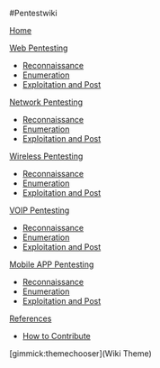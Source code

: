 #Pentestwiki

[Home](index.md)

[Web Pentesting]()

  * [Reconnaissance](pages/webpentest.md)
  * [Enumeration](pages/webpentest.md)
  * [Exploitation and Post](pages/webpentest.md)

[Network Pentesting]()

  * [Reconnaissance](pages/webpentest.md)
  * [Enumeration](pages/webpentest.md)
  * [Exploitation and Post](pages/webpentest.md)

[Wireless Pentesting]()

  * [Reconnaissance](pages/webpentest.md)
  * [Enumeration](pages/webpentest.md)
  * [Exploitation and Post](pages/webpentest.md)

[VOIP Pentesting]()

  * [Reconnaissance](pages/webpentest.md)
  * [Enumeration](pages/webpentest.md)
  * [Exploitation and Post](pages/webpentest.md)

[Mobile APP Pentesting]()

  * [Reconnaissance](pages/webpentest.md)
  * [Enumeration](pages/webpentest.md)
  * [Exploitation and Post](pages/webpentest.md)
  
[References]()

  * [How to Contribute](pages/webpentest.md)

[gimmick:themechooser](Wiki Theme)

<!-- Code for collapse and expand -->


